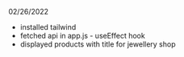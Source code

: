 
02/26/2022

- installed tailwind
- fetched api in app.js - useEffect hook
- displayed products with title for jewellery shop